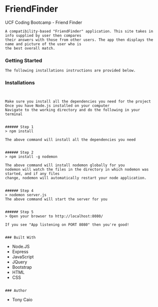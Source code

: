 # FriendFinder
UCF Coding Bootcamp - Friend Finder

 ```
A compatibility-based "FriendFinder" application. This site takes in info supplied by user then compares
their answers with those from other users. The app then displays the name and picture of the user who is
the best overall match.
 ```

### Getting Started

```
The following installations instructions are provided below.
```


### Installations
``` Installing


Make sure you install all the dependencies you need for the project
Once you have Node.js installed on your computer
Navigate to the working directory and do the following in your terminal


###### Step 1
> npm install

The above command will install all the dependencies you need


###### Step 2
> npm install -g nodemon

The above command will install nodemon globally for you
nodemon will watch the files in the directory in which nodemon was started, and if any files 
change, nodemon will automatically restart your node application.


###### Step 4
> nodemon server.js
The above command will start the server for you


###### Step 5
> Open your browser to http://localhost:8080/

If you see "App listening on PORT 8080" then you're good!


### Built With

```
* Node.JS
* Express
* JavaScript
* JQuery
* Bootstrap
* HTML
* CSS

```

### Author

```
* Tony Caio


